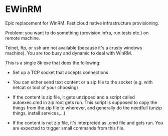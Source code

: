 # EWinRM

Epic replacement for WinRM. Fast cloud native infrastructure provisioning.

Problem: you want to do something (provision infra, run tests etc.) on remote machine.

Telnet, ftp, or ssh are not available (because it's a crusty windows machine). You are too busy and dynamic to deal with WinRM.

This is a single 8k exe that does the following:

- Set up a TCP socket that accepts connections

- You can either send text content or a zip file to the socket (e.g. with netcat or tool of your choosing)

- If the content is zip file, it gets unzipped and a script called autoexec.cmd in zip root gets run. This script
  is supposed to copy the things from the zip file to wherever, and generally do the needfull (unzip things, install services,...)

- If the content is not zip file, it's interpreted as .cmd file and gets run. You are expected to trigger small commands from this
  file.




